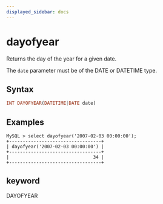 ```yaml
---
displayed_sidebar: docs
---
```


# dayofyear



Returns the day of the year for a given date.

The `date` parameter must be of the DATE or DATETIME type.

## Syntax

```Haskell
INT DAYOFYEAR(DATETIME|DATE date)
```

## Examples

```Plain Text
MySQL > select dayofyear('2007-02-03 00:00:00');
+----------------------------------+
| dayofyear('2007-02-03 00:00:00') |
+----------------------------------+
|                               34 |
+----------------------------------+
```

## keyword

DAYOFYEAR